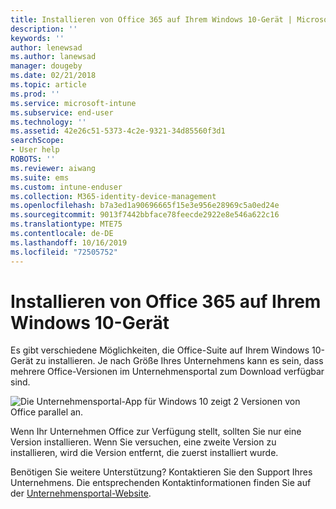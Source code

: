```yaml
---
title: Installieren von Office 365 auf Ihrem Windows 10-Gerät | Microsoft-Dokumentation
description: ''
keywords: ''
author: lenewsad
ms.author: lanewsad
manager: dougeby
ms.date: 02/21/2018
ms.topic: article
ms.prod: ''
ms.service: microsoft-intune
ms.subservice: end-user
ms.technology: ''
ms.assetid: 42e26c51-5373-4c2e-9321-34d85560f3d1
searchScope:
- User help
ROBOTS: ''
ms.reviewer: aiwang
ms.suite: ems
ms.custom: intune-enduser
ms.collection: M365-identity-device-management
ms.openlocfilehash: b7a3ed1a90696665f15e3e956e28969c5a0ed24e
ms.sourcegitcommit: 9013f7442bbface78feecde2922e8e546a622c16
ms.translationtype: MTE75
ms.contentlocale: de-DE
ms.lasthandoff: 10/16/2019
ms.locfileid: "72505752"
---
```

# <a name="installing-office-365-on-your-windows-10-device"></a>Installieren von Office 365 auf Ihrem Windows 10-Gerät

Es gibt verschiedene Möglichkeiten, die Office-Suite auf Ihrem Windows 10-Gerät zu installieren. Je nach Größe Ihres Unternehmens kann es sein, dass mehrere Office-Versionen im Unternehmensportal zum Download verfügbar sind.

![Die Unternehmensportal-App für Windows 10 zeigt 2 Versionen von Office parallel an.](./media/multiple-office-installs-cp-win10.png)

Wenn Ihr Unternehmen Office zur Verfügung stellt, sollten Sie nur eine Version installieren. Wenn Sie versuchen, eine zweite Version zu installieren, wird die Version entfernt, die zuerst installiert wurde.

Benötigen Sie weitere Unterstützung? Kontaktieren Sie den Support Ihres Unternehmens. Die entsprechenden Kontaktinformationen finden Sie auf der [Unternehmensportal-Website](https://go.microsoft.com/fwlink/?linkid=2010980).
